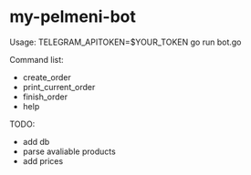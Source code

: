 # my-pelmeni-bot

Usage: 
TELEGRAM_APITOKEN=$YOUR_TOKEN go run bot.go

Command list:
- create_order
- print_current_order
- finish_order
- help

TODO:
- add db
- parse avaliable products
- add prices
